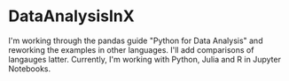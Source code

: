 # DataAnalysisInX

I'm working through the pandas guide "Python for Data Analysis" and reworking the examples in other languages.  I'll add comparisons of langauges latter.  Currently, I'm working with Python, Julia and R in Jupyter Notebooks.
